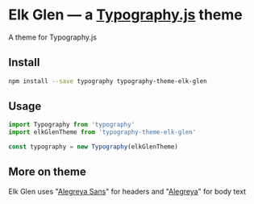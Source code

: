 # Elk Glen — a <a href='https://github.com/kyleamathews/typography.js'>Typography.js</a> theme

A theme for Typography.js

## Install
```bash
npm install --save typography typography-theme-elk-glen
```
## Usage
```javascript
import Typography from 'typography'
import elkGlenTheme from 'typography-theme-elk-glen'

const typography = new Typography(elkGlenTheme)
```
## More on theme

Elk Glen uses "<a href='https://fonts.google.com/specimen/Alegreya+Sans'>Alegreya Sans</a>" for headers and "<a href='https://fonts.google.com/specimen/Alegreya'>Alegreya</a>" for body text
